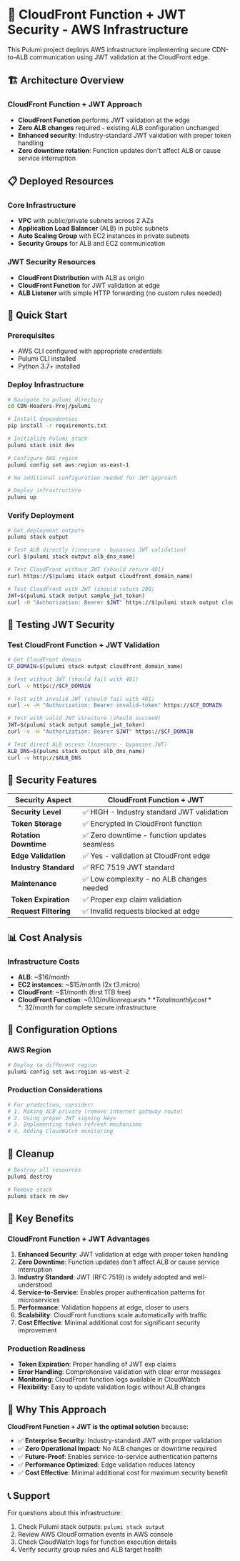 # 🚀 CloudFront Function + JWT Security - AWS Infrastructure

This Pulumi project deploys AWS infrastructure implementing secure CDN-to-ALB communication using JWT validation at the CloudFront edge.

## 🏗️ Architecture Overview

### CloudFront Function + JWT Approach
- **CloudFront Function** performs JWT validation at the edge
- **Zero ALB changes** required - existing ALB configuration unchanged
- **Enhanced security**: Industry-standard JWT validation with proper token handling
- **Zero downtime rotation**: Function updates don't affect ALB or cause service interruption

## 📋 Deployed Resources

### Core Infrastructure
- **VPC** with public/private subnets across 2 AZs
- **Application Load Balancer** (ALB) in public subnets
- **Auto Scaling Group** with EC2 instances in private subnets
- **Security Groups** for ALB and EC2 communication

### JWT Security Resources
- **CloudFront Distribution** with ALB as origin
- **CloudFront Function** for JWT validation at edge
- **ALB Listener** with simple HTTP forwarding (no custom rules needed)

## 🚀 Quick Start

### Prerequisites
- AWS CLI configured with appropriate credentials
- Pulumi CLI installed
- Python 3.7+ installed

### Deploy Infrastructure

```bash
# Navigate to pulumi directory
cd CDN-Headers-Proj/pulumi

# Install dependencies
pip install -r requirements.txt

# Initialize Pulumi stack
pulumi stack init dev

# Configure AWS region
pulumi config set aws:region us-east-1

# No additional configuration needed for JWT approach

# Deploy infrastructure
pulumi up
```

### Verify Deployment

```bash
# Get deployment outputs
pulumi stack output

# Test ALB directly (insecure - bypasses JWT validation)
curl $(pulumi stack output alb_dns_name)

# Test CloudFront without JWT (should return 401)
curl https://$(pulumi stack output cloudfront_domain_name)

# Test CloudFront with JWT (should return 200)
JWT=$(pulumi stack output sample_jwt_token)
curl -H "Authorization: Bearer $JWT" https://$(pulumi stack output cloudfront_domain_name)
```

## 🧪 Testing JWT Security

### Test CloudFront Function + JWT Validation
```bash
# Get CloudFront domain
CF_DOMAIN=$(pulumi stack output cloudfront_domain_name)

# Test without JWT (should fail with 401)
curl -v https://$CF_DOMAIN

# Test with invalid JWT (should fail with 401)
curl -v -H "Authorization: Bearer invalid-token" https://$CF_DOMAIN

# Test with valid JWT structure (should succeed)
JWT=$(pulumi stack output sample_jwt_token)
curl -v -H "Authorization: Bearer $JWT" https://$CF_DOMAIN

# Test direct ALB access (insecure - bypasses JWT)
ALB_DNS=$(pulumi stack output alb_dns_name)
curl -v http://$ALB_DNS
```

## 🔐 Security Features

| Security Aspect | CloudFront Function + JWT |
|-----------------|---------------------------|
| **Security Level** | ✅ HIGH - Industry standard JWT validation |
| **Token Storage** | ✅ Encrypted in CloudFront function |
| **Rotation Downtime** | ✅ Zero downtime - function updates seamless |
| **Edge Validation** | ✅ Yes - validation at CloudFront edge |
| **Industry Standard** | ✅ RFC 7519 JWT standard |
| **Maintenance** | ✅ Low complexity - no ALB changes needed |
| **Token Expiration** | ✅ Proper exp claim validation |
| **Request Filtering** | ✅ Invalid requests blocked at edge |

## 📊 Cost Analysis

### Infrastructure Costs
- **ALB**: ~$16/month
- **EC2 instances**: ~$15/month (2x t3.micro)
- **CloudFront**: ~$1/month (first 1TB free)
- **CloudFront Function**: ~$0.10/million requests
**Total monthly cost**: ~$32/month for complete secure infrastructure

## 🔧 Configuration Options

### AWS Region
```bash
# Deploy to different region
pulumi config set aws:region us-west-2
```

### Production Considerations
```bash
# For production, consider:
# 1. Making ALB private (remove internet gateway route)
# 2. Using proper JWT signing keys
# 3. Implementing token refresh mechanisms
# 4. Adding CloudWatch monitoring
```

## 🧹 Cleanup

```bash
# Destroy all resources
pulumi destroy

# Remove stack
pulumi stack rm dev
```

## 📝 Key Benefits

### CloudFront Function + JWT Advantages
1. **Enhanced Security**: JWT validation at edge with proper token handling
2. **Zero Downtime**: Function updates don't affect ALB or cause service interruption
3. **Industry Standard**: JWT (RFC 7519) is widely adopted and well-understood
4. **Service-to-Service**: Enables proper authentication patterns for microservices
5. **Performance**: Validation happens at edge, closer to users
6. **Scalability**: CloudFront functions scale automatically with traffic
7. **Cost Effective**: Minimal additional cost for significant security improvement

### Production Readiness
- **Token Expiration**: Proper handling of JWT exp claims
- **Error Handling**: Comprehensive validation with clear error messages
- **Monitoring**: CloudFront function logs available in CloudWatch
- **Flexibility**: Easy to update validation logic without ALB changes

## 🎯 Why This Approach

**CloudFront Function + JWT is the optimal solution** because:
- ✅ **Enterprise Security**: Industry-standard JWT with proper validation
- ✅ **Zero Operational Impact**: No ALB changes or downtime required
- ✅ **Future-Proof**: Enables service-to-service authentication patterns
- ✅ **Performance Optimized**: Edge validation reduces latency
- ✅ **Cost Effective**: Minimal additional cost for maximum security benefit

## 📞 Support

For questions about this infrastructure:
1. Check Pulumi stack outputs: `pulumi stack output`
2. Review AWS CloudFormation events in AWS console
3. Check CloudWatch logs for function execution details
4. Verify security group rules and ALB target health